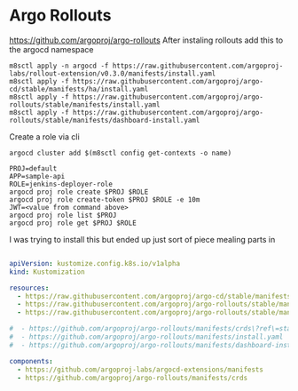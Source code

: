 # Argo Rollouts

https://github.com/argoproj/argo-rollouts
After instaling rollouts add this to the argocd namespace
```shell
m8sctl apply -n argocd -f https://raw.githubusercontent.com/argoproj-labs/rollout-extension/v0.3.0/manifests/install.yaml
m8sctl apply -f https://raw.githubusercontent.com/argoproj/argo-cd/stable/manifests/ha/install.yaml
m8sctl apply -f https://raw.githubusercontent.com/argoproj/argo-rollouts/stable/manifests/install.yaml
m8sctl apply -f https://raw.githubusercontent.com/argoproj/argo-rollouts/stable/manifests/dashboard-install.yaml
```

Create a role via cli

```shell
argocd cluster add $(m8sctl config get-contexts -o name)

PROJ=default
APP=sample-api
ROLE=jenkins-deployer-role
argocd proj role create $PROJ $ROLE
argocd proj role create-token $PROJ $ROLE -e 10m
JWT=<value from command above>
argocd proj role list $PROJ
argocd proj role get $PROJ $ROLE
```

I was trying to install this but ended up just sort of piece mealing
parts in 
```yaml

apiVersion: kustomize.config.k8s.io/v1alpha
kind: Kustomization

resources:
  - https://raw.githubusercontent.com/argoproj/argo-cd/stable/manifests/ha/install.yaml
  - https://raw.githubusercontent.com/argoproj/argo-rollouts/stable/manifests/install.yaml
  - https://raw.githubusercontent.com/argoproj/argo-rollouts/stable/manifests/crd/kustomization.yaml

#  - https://github.com/argoproj/argo-rollouts/manifests/crds\?ref\=stable
#  - https://github.com/argoproj/argo-rollouts/manifests/install.yaml
#  - https://github.com/argoproj/argo-rollouts/manifests/dashboard-install.yaml

components:
  - https://github.com/argoproj-labs/argocd-extensions/manifests
  - https://github.com/argoproj/argo-rollouts/manifests/crds

```